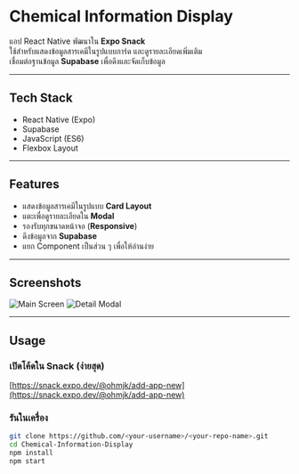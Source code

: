# Chemical Information Display

แอป React Native พัฒนาใน **Expo Snack**  
ใช้สำหรับแสดงข้อมูลสารเคมีในรูปแบบการ์ด และดูรายละเอียดเพิ่มเติม  
เชื่อมต่อฐานข้อมูล **Supabase** เพื่อดึงและจัดเก็บข้อมูล

---

## Tech Stack
- React Native (Expo)
- Supabase
- JavaScript (ES6)
- Flexbox Layout

---

## Features
- แสดงข้อมูลสารเคมีในรูปแบบ **Card Layout**
- แตะเพื่อดูรายละเอียดใน **Modal**
- รองรับทุกขนาดหน้าจอ (**Responsive**)
- ดึงข้อมูลจาก **Supabase**
- แยก Component เป็นส่วน ๆ เพื่อให้อ่านง่าย

---

## Screenshots

![Main Screen](./StorageLab/assets/App.PNG)
![Detail Modal](./screenshots/detail-modal.png)

---

## Usage

### เปิดโค้ดใน Snack (ง่ายสุด)
[https://snack.expo.dev/@ohmjk/add-app-new](https://snack.expo.dev/@ohmjk/add-app-new)

### รันในเครื่อง
```bash
git clone https://github.com/<your-username>/<your-repo-name>.git
cd Chemical-Information-Display
npm install
npm start

